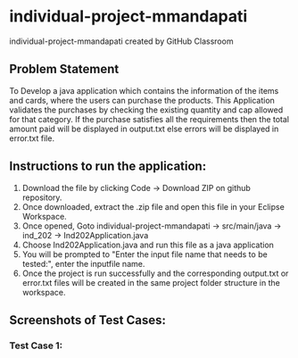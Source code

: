 # individual-project-mmandapati
individual-project-mmandapati created by GitHub Classroom

## Problem Statement
To Develop a java application which contains the information of the items and cards, where the users can purchase the products. This Application validates the purchases by checking the existing quantity and cap allowed for that category.
If the purchase satisfies all the requirements then the total amount paid will be displayed in output.txt else errors will be displayed in error.txt file.

## Instructions to run the application:
1. Download the file by clicking Code -> Download ZIP on github repository.
2. Once downloaded, extract the .zip file and open this file in your Eclipse Workspace.
3. Once opened, Goto individual-project-mmandapati -> src/main/java -> ind_202 -> Ind202Application.java
4. Choose Ind202Application.java and run this file as a java application
5. You will be prompted to "Enter the input file name that needs to be tested:", enter the inputfile name.
6. Once the project is run successfully and the corresponding output.txt or error.txt files will be created in the same project folder structure in the workspace.

## Screenshots of Test Cases:

### Test Case 1: 


